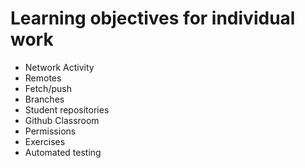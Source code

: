 # Learning objectives for individual work

* Network Activity
* Remotes
* Fetch/push
* Branches
* Student repositories
* Github Classroom
* Permissions
* Exercises
* Automated testing
